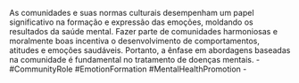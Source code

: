 As comunidades e suas normas culturais desempenham um papel significativo na formação e expressão das emoções, moldando os resultados da saúde mental. Fazer parte de comunidades harmoniosas e moralmente boas incentiva o desenvolvimento de comportamentos, atitudes e emoções saudáveis. Portanto, a ênfase em abordagens baseadas na comunidade é fundamental no tratamento de doenças mentais. - #CommunityRole #EmotionFormation #MentalHealthPromotion - 